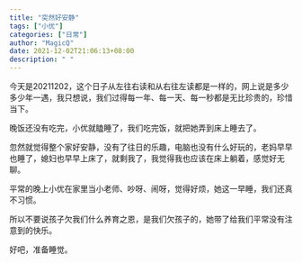 ```yaml
---
title: "突然好安静"
tags: ["小优"]
categories: ["日常"]
author: "MagicQ"
date: 2021-12-02T21:06:13+08:00
description: " "
---
```


今天是20211202，这个日子从左往右读和从右往左读都是一样的，网上说是多少多少年一遇，我只想说，我们过得每一年、每一天、每一秒都是无比珍贵的，珍惜当下。

晚饭还没有吃完，小优就瞌睡了，我们吃完饭，就把她弄到床上睡去了。

忽然就觉得整个家好安静，没有了往日的乐趣，电脑也没有什么好玩的，老妈早早也睡了，媳妇也早早上床了，就剩我了，我觉得我也应该在床上躺着，感觉好无聊。

平常的晚上小优在家里当小老师、吵呀、闹呀，觉得好烦，她这一早睡，我们还真不习惯。

所以不要说孩子欠我们什么养育之恩，是我们欠孩子的，她带了给我们平常没有注意到的快乐。

好吧，准备睡觉。